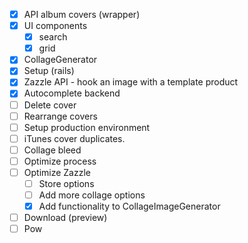 - [x] API album covers (wrapper)
- [x] UI components
  - [x] search
  - [x] grid
- [x] CollageGenerator
- [x] Setup (rails)
- [x] Zazzle API - hook an image with a template product
- [x] Autocomplete backend
- [ ] Delete cover
- [ ] Rearrange covers
- [ ] Setup production environment
- [ ] iTunes cover duplicates.
- [ ] Collage bleed
- [ ] Optimize process
- [ ] Optimize Zazzle
  - [ ] Store options
  - [ ] Add more collage options
  - [x] Add functionality to CollageImageGenerator
- [ ] Download (preview)
- [ ] Pow

